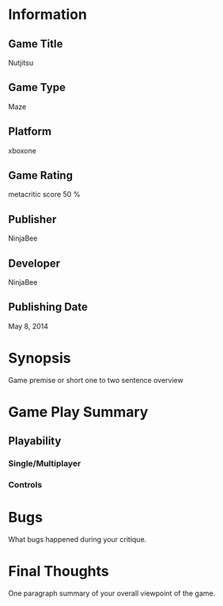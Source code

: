 # Information
## Game Title
Nutjitsu
## Game Type
Maze
## Platform
xboxone
## Game Rating
metacritic score 50 %
## Publisher
NinjaBee
## Developer
NinjaBee
## Publishing Date
May 8, 2014
# Synopsis
Game premise or short one to two sentence overview

# Game Play Summary

## Playability

### Single/Multiplayer

### Controls

# Bugs
What bugs happened during your critique.
# Final Thoughts
One paragraph summary of your overall viewpoint of the game.
